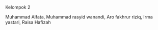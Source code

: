 Kelompok 2 

Muhammad Alfata,
Muhammad rasyid wanandi,
Aro fakhrur riziq,
Irma yastari,
Raisa Hafizah
